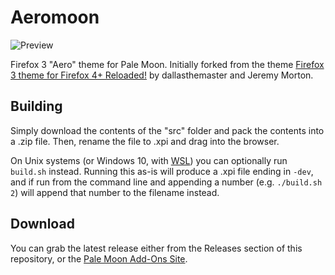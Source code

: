 # Aeromoon
![Preview](http://i67.tinypic.com/10f2dzt.png)

Firefox 3 "Aero" theme for Pale Moon. Initially forked from the theme [Firefox 3 theme for Firefox 4+ Reloaded!](https://addons.mozilla.org/firefox/addon/firefox-3-theme-for-firefox-1/) by dallasthemaster and Jeremy Morton.

## Building
Simply download the contents of the "src" folder  and pack the contents into a .zip file. Then, rename the file to .xpi and drag into the browser.

On Unix systems (or Windows 10, with [WSL](https://docs.microsoft.com/en-us/windows/wsl/about)) you can optionally run `build.sh` instead. Running this as-is will produce a .xpi file ending in `-dev`, and if run from the command line and appending a number (e.g. `./build.sh 2`) will append that number to the filename instead.

## Download
You can grab the latest release either from the Releases section of this repository, or the [Pale Moon Add-Ons Site](https://addons.palemoon.org/themes/complete/aeromoon/).

